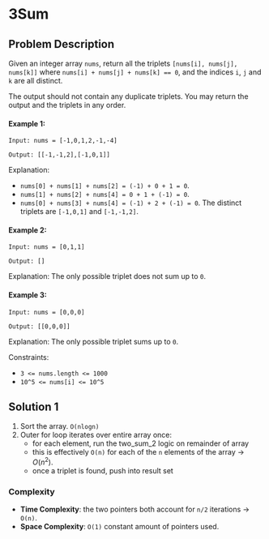# 3Sum

## Problem Description

Given an integer array `nums`, return all the triplets `[nums[i], nums[j], nums[k]]` where `nums[i] + nums[j] + nums[k] == 0`, and the indices `i`, `j` and `k` are all distinct.

The output should not contain any duplicate triplets. You may return the output and the triplets in any order.

#### Example 1:
```
Input: nums = [-1,0,1,2,-1,-4]

Output: [[-1,-1,2],[-1,0,1]]
```

Explanation:
- `nums[0] + nums[1] + nums[2] = (-1) + 0 + 1 = 0`.
- `nums[1] + nums[2] + nums[4] = 0 + 1 + (-1) = 0`.
- `nums[0] + nums[3] + nums[4] = (-1) + 2 + (-1) = 0`.
The distinct triplets are `[-1,0,1]` and `[-1,-1,2]`.

#### Example 2:
```
Input: nums = [0,1,1]

Output: []
```
Explanation: The only possible triplet does not sum up to `0`.

#### Example 3:
```
Input: nums = [0,0,0]

Output: [[0,0,0]]
```
Explanation: The only possible triplet sums up to `0`.

Constraints:
- `3 <= nums.length <= 1000`
- `10^5 <= nums[i] <= 10^5`


## Solution 1

1. Sort the array. `O(nlogn)`
2. Outer for loop iterates over entire array once:
    - for each element, run the two_sum_2 logic on remainder of array
    - this is effectively `O(n)` for each of the `n` elements of the array $\rightarrow$ $O(n^{2})$.
    - once a triplet is found, push into result set


### Complexity
- **Time Complexity**: the two pointers both account for `n/2` iterations $\rightarrow$ `O(n)`.
- **Space Complexity**: `O(1)` constant amount of pointers used.